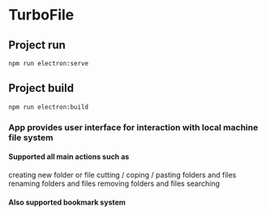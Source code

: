 # TurboFile

## Project run
```
npm run electron:serve
```

## Project build
```
npm run electron:build
```

### App provides user interface for interaction with local machine file system

#### Supported all main actions such as
creating new folder or file
cutting / coping / pasting folders and files
renaming folders and files
removing folders and files
searching

#### Also supported bookmark system

